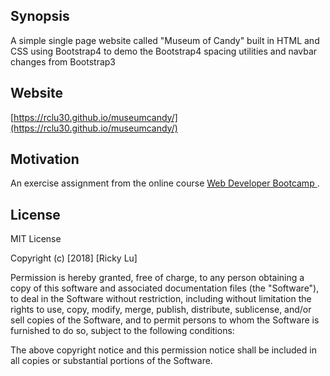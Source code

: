## Synopsis

A simple single page website called "Museum of Candy" built in HTML and CSS using Bootstrap4 to demo the Bootstrap4 spacing utilities and navbar changes from Bootstrap3

## Website

[https://rclu30.github.io/museumcandy/](https://rclu30.github.io/museumcandy/)

## Motivation

An exercise assignment from the online course [Web Developer Bootcamp
](https://www.udemy.com/the-web-developer-bootcamp/) .

## License
MIT License

Copyright (c) [2018] [Ricky Lu]

Permission is hereby granted, free of charge, to any person obtaining a copy
of this software and associated documentation files (the "Software"), to deal
in the Software without restriction, including without limitation the rights
to use, copy, modify, merge, publish, distribute, sublicense, and/or sell
copies of the Software, and to permit persons to whom the Software is
furnished to do so, subject to the following conditions:

The above copyright notice and this permission notice shall be included in all
copies or substantial portions of the Software.